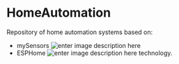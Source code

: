﻿
# HomeAutomation
Repository of home automation systems based on:
 - mySensors
 ![enter image description here](https://upload.wikimedia.org/wikipedia/commons/thumb/4/42/MySensorsLogo.svg/638px-MySensorsLogo.svg.png)
 - ESPHome
 ![enter image description here](https://esphome.io/_images/made-for-esphome-black-on-white.svg)
technology.
